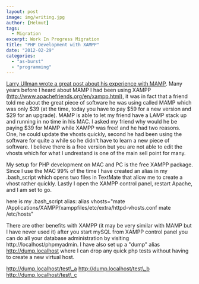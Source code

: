 ```yaml
---
layout: post
image: img/writing.jpg
author: [Helmut]
tags:
  - Migration
excerpt: Work In Progress Migration
title: "PHP Development with XAMPP"
date: "2012-02-29"
categories: 
  - "as-burst"
  - "programming"
---
```


[Larry Ullman wrote a great post about his experience with MAMP](http://www.larryullman.com/2012/02/24/mamp-without-mamp/ "Larry Ullman"). Many years before I heard about MAMP I had been using XAMPP (http://www.apachefriends.org/en/xampp.html), it was in fact that a friend told me about the great piece of software he was using called MAMP which was only $39 (at the time, today you have to pay $59 for a new version and $29 for an upgrade). MAMP is able to let my friend have a LAMP stack up and running in no time in his MAC. I asked my friend why would he be paying $39 for MAMP while XAMPP was free! and he had two reasons. One, he could update the vhosts quickly, second he had been using the software for quite a while so he didn't have to learn a new piece of software. I believe there is a free version but you are not able to edit the vhosts which for what I undrestand is one of the main sell point for many.

My setup for PHP development on MAC and PC is the free XAMPP package. Since I use the MAC 99% of the time I have created an alias in my .bash\_script which opens two files in TextMate that allow me to create a vhost rather quickly. Lastly I open the XAMPP control panel, restart Apache, and I am set to go.

here is my .bash\_script alias: alias vhosts="mate /Applications/XAMPP/xamppfiles/etc/extra/httpd-vhosts.conf mate /etc/hosts"

There are other benefits with XAMPP (it may be very similar with MAMP but I have never used it) after you start mySQL from XAMPP control panel you can do all your database administration by visiting http://localhost/phpmyadmin. I have also set up a "dump" alias http://dump.localhost where I can drop any quick php tests without having to create a new virtual host.

http://dump.localhost/test\_a http://dump.localhost/test\_b http://dump.localhost/test\_c
